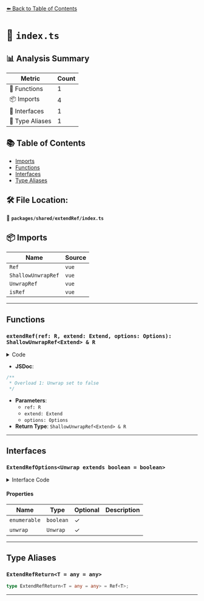 [⬅️ Back to Table of Contents](../../../index.md)

# 📄 `index.ts`

## 📊 Analysis Summary

| Metric | Count |
|--------|-------|
| 🔧 Functions | 1 |
| 📦 Imports | 4 |
| 📐 Interfaces | 1 |
| 📑 Type Aliases | 1 |

## 📚 Table of Contents

- [Imports](#imports)
- [Functions](#functions)
- [Interfaces](#interfaces)
- [Type Aliases](#type-aliases)

## 🛠️ File Location:
📂 **`packages/shared/extendRef/index.ts`**

## 📦 Imports

| Name | Source |
|------|--------|
| `Ref` | `vue` |
| `ShallowUnwrapRef` | `vue` |
| `UnwrapRef` | `vue` |
| `isRef` | `vue` |


---

## Functions

### `extendRef(ref: R, extend: Extend, options: Options): ShallowUnwrapRef<Extend> & R`

<details><summary>Code</summary>

```ts
export function extendRef<R extends Ref<any>, Extend extends object, Options extends ExtendRefOptions<false>>(ref: R, extend: Extend, options?: Options): ShallowUnwrapRef<Extend> & R
```
</details>

- **JSDoc**:
```ts
/**
 * Overload 1: Unwrap set to false
 */
```

- **Parameters**:
  - `ref: R`
  - `extend: Extend`
  - `options: Options`
- **Return Type**: `ShallowUnwrapRef<Extend> & R`

---

## Interfaces

### `ExtendRefOptions<Unwrap extends boolean = boolean>`

<details><summary>Interface Code</summary>

```ts
export interface ExtendRefOptions<Unwrap extends boolean = boolean> {
  /**
   * Is the extends properties enumerable
   *
   * @default false
   */
  enumerable?: boolean

  /**
   * Unwrap for Ref properties
   *
   * @default true
   */
  unwrap?: Unwrap
}
```
</details>

#### Properties

| Name | Type | Optional | Description |
|------|------|----------|-------------|
| `enumerable` | `boolean` | ✓ |  |
| `unwrap` | `Unwrap` | ✓ |  |


---

## Type Aliases

### `ExtendRefReturn<T = any = any>`

```ts
type ExtendRefReturn<T = any = any> = Ref<T>;
```


---